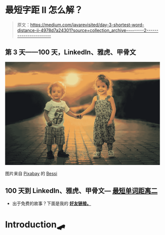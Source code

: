 # 最短字距 II 怎么解？

> 原文：<https://medium.com/javarevisited/day-3-shortest-word-distance-ii-4978d7a24301?source=collection_archive---------2----------------------->

## 第 3 天——100 天，LinkedIn、雅虎、甲骨文

![](img/4b46e7f043c198f748eff1b4a8786a5f.png)

图片来自 [Pixabay](https://pixabay.com/?utm_source=link-attribution&utm_medium=referral&utm_campaign=image&utm_content=817365) 的 [Bessi](https://pixabay.com/users/Bessi-909086/?utm_source=link-attribution&utm_medium=referral&utm_campaign=image&utm_content=817365)

## 100 天到 LinkedIn、雅虎、甲骨文— [最短单词距离二](https://leetcode.com/problems/shortest-word-distance-ii/)

*   出于免费的故事？下面是我的 [**好友链接。**](/@akshay_ravindran/day-3-shortest-word-distance-ii-4978d7a24301?sk=d701ad25b460eb9cb0daf2e2cdf82e3f)

# Introduction🛹